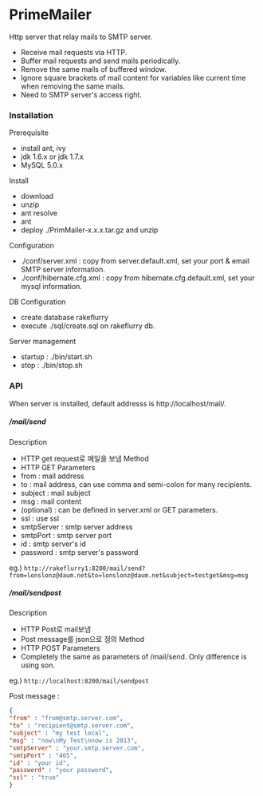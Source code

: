 PrimeMailer
==========
Http server that relay mails to SMTP server.

- Receive mail requests via HTTP.
- Buffer mail requests and send mails periodically. 
- Remove the same mails of buffered window.
- Ignore square brackets of mail content for variables like current time when removing the same mails. 
- Need to SMTP server's access right. 

### Installation

Prerequisite
- install ant, ivy
- jdk 1.6.x or jdk 1.7.x
- MySQL 5.0.x

Install
- download
- unzip
- ant resolve
- ant
- deploy ./PrimMailer-x.x.x.tar.gz and unzip 

Configuration
- ./conf/server.xml : copy from server.default.xml, set your port & email SMTP server information.
- ./conf/hibernate.cfg.xml : copy from hibernate.cfg.default.xml, set your mysql information. 

DB Configuration
- create database rakeflurry
- execute ./sql/create.sql on rakeflurry db.


Server management
- startup : ./bin/start.sh
- stop : ./bin/stop.sh

### API

When server is installed, default addresss is http://localhost/mail/.

##### /mail/send

Description
- HTTP get request로 메일을 보냄
Method
- HTTP GET
Parameters
- from  : mail address
- to : mail address, can use comma and semi-colon for many recipients.
- subject : mail subject
- msg : mail content
- (optional) : can be defined in server.xml or GET parameters.
 - ssl : use ssl
 - smtpServer : smtp server address
 - smtpPort : smtp server port
 - id : smtp server's id
 - password : smtp server's password

eg.)
``
http://rakeflurry1:8200/mail/send?from=lonslonz@daum.net&to=lonslonz@daum.net&subject=testget&msg=msg
``

##### /mail/sendpost

Description
- HTTP Post로 mail보냄
- Post message를 json으로 정의
Method
- HTTP POST
Parameters
- Completely the same as parameters of /mail/send. Only difference is using son. 

eg.)
``
http://localhost:8200/mail/sendpost
``

Post message : 
```json
{
"from" : "from@smtp.server.com",
"to" : "recipient@smtp.server.com",
"subject" : "my test local",
"msg" : "now\nMy Test\nnow is 2013",
"smtpServer" : "your.smtp.server.com",
"smtpPort" : "465",
"id" : "your id",
"password" : "your password",
"ssl" : "true"
}
```

